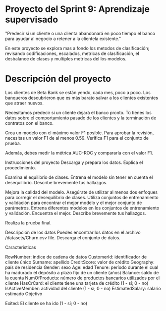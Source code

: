 # Proyecto del Sprint 9: Aprendizaje supervisado
"Predecir si un cliente o una clienta abandonará en poco tiempo el banco para ayudar al negocio a retener a la clientela existente." 

En este proyecto se explora mas a fondo los metodos de clasificación; revisando codificaciones, escalados, metricas de clasificación, el desbalance de clases y multiples metricas del los modelos.


# Descripción del proyecto
Los clientes de Beta Bank se están yendo, cada mes, poco a poco. Los banqueros descubrieron que es más barato salvar a los clientes existentes que atraer nuevos.

Necesitamos predecir si un cliente dejará el banco pronto. Tú tienes los datos sobre el comportamiento pasado de los clientes y la terminación de contratos con el banco.

Crea un modelo con el máximo valor F1 posible. Para aprobar la revisión, necesitas un valor F1 de al menos 0.59. Verifica F1 para el conjunto de prueba. 

Además, debes medir la métrica AUC-ROC y compararla con el valor F1.

Instrucciones del proyecto
Descarga y prepara los datos.  Explica el procedimiento.

Examina el equilibrio de clases. Entrena el modelo sin tener en cuenta el desequilibrio. Describe brevemente tus hallazgos.

Mejora la calidad del modelo. Asegúrate de utilizar al menos dos enfoques para corregir el desequilibrio de clases. Utiliza conjuntos de entrenamiento y validación para encontrar el mejor modelo y el mejor conjunto de parámetros. Entrena diferentes modelos en los conjuntos de entrenamiento y validación. Encuentra el mejor. Describe brevemente tus hallazgos.

Realiza la prueba final.

Descripción de los datos
Puedes encontrar los datos en el archivo  /datasets/Churn.csv file. Descarga el conjunto de datos.

Características

RowNumber: índice de cadena de datos
CustomerId: identificador de cliente único
Surname: apellido
CreditScore: valor de crédito
Geography: país de residencia
Gender: sexo
Age: edad
Tenure: período durante el cual ha madurado el depósito a plazo fijo de un cliente (años)
Balance: saldo de la cuenta
NumOfProducts: número de productos bancarios utilizados por el cliente
HasCrCard: el cliente tiene una tarjeta de crédito (1 - sí; 0 - no)
IsActiveMember: actividad del cliente (1 - sí; 0 - no)
EstimatedSalary: salario estimado
Objetivo

Exited: El cliente se ha ido (1 - sí; 0 - no)
